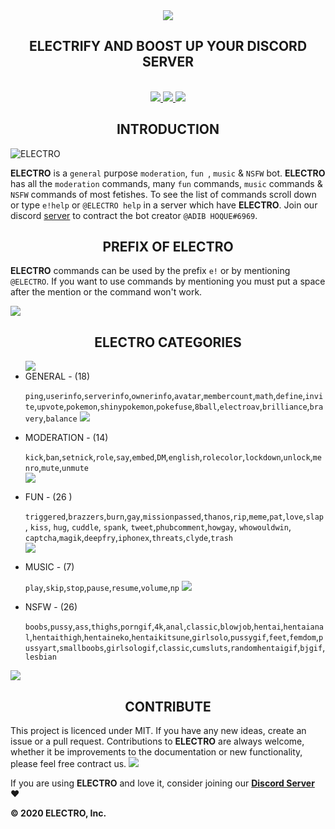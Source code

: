<div align="center">
  <img src="https://cdn.discordapp.com/attachments/656517276832366595/661972761698369536/ELECTRO_WEB_HEADER.png" align="center">
  <h2 align="center">ELECTRIFY AND BOOST UP YOUR DISCORD SERVER</h2> 
  <br>
  <a href="https://discordapp.com/api/oauth2/authorize?client_id=629323586930212884&permissions=2146827775&scope=bot">
    <img src="https://img.shields.io/badge/ADD-BOT-orange.svg?style=for-the-badge">
  </a>
  <a href="https://top.gg/bot/629323586930212884/vote">
    <img src="https://img.shields.io/badge/UPVOTE-BOT-orange.svg?style=for-the-badge">
  </a> 
  <a href="https://discord.gg/kuWVFpR">
    <img src="https://img.shields.io/badge/JOIN-GUILD-orange.svg?style=for-the-badge">
  </a>
  </div> 
  

<h2 align="center">INTRODUCTION</h2>

<img src="https://cdn.discordapp.com/attachments/656517276832366595/656760631474520074/ELECTRO_ELECTRIFY_YOUR_SERVER.gif" alt="ELECTRO" align="center">

**ELECTRO** is a `general` purpose `moderation`, `fun `, `music` & `NSFW` bot. **ELECTRO** has all the `moderation` commands, many `fun` commands, `music` commands & `NSFW` commands of most fetishes. To see the list of commands scroll down or type `e!help` or `@ELECTRO help` in a server which have **ELECTRO**. Join our discord [server](https://discord.gg/kuWVFpR) to contract the bot creator `@ADIB HOQUE#6969`.

<h2 align="center">PREFIX OF ELECTRO</h2> 


**ELECTRO** commands can be used by the prefix `e!` or by mentioning `@ELECTRO`. If you want to use commands by mentioning you must put a space after the mention or the command won't work. 

<img src="https://cdn.discordapp.com/attachments/656517276832366595/682143066689241094/ELECTRODiv.png" aling="center">
  
<h2 align="center">ELECTRO CATEGORIES</h2>
<ul>
<img src="https://cdn.discordapp.com/attachments/656517276832366595/681510041790185561/ElectroHelp1.png" aling="center"> 
  <li>GENERAL - (18)</li>

`ping`,`userinfo`,`serverinfo`,`ownerinfo`,`avatar`,`membercount`,`math`,`define`,`invite`,`upvote`,`pokemon`,`shinypokemon`,`pokefuse`,`8ball`,`electroav`,`brilliance`,`bravery`,`balance`
<img src="https://cdn.discordapp.com/attachments/656517276832366595/681510041471156226/ElectroHelp2.png" aling="center">    
  
  <li>MODERATION - (14)</li>

`kick`,`ban`,`setnick`,`role`,`say`,`embed`,`DM`,`english`,`rolecolor`,`lockdown`,`unlock`,`menro`,`mute`,`unmute`    
<img src="https://cdn.discordapp.com/attachments/656517276832366595/681510041228279813/ElectroHelp3.png" aling="center">   
  
  <li>FUN - (26 )</li>

`triggered`,`brazzers`,`burn`,`gay`,`missionpassed`,`thanos`,`rip`,`meme`,`pat`,`love`,`slap`, `kiss`, `hug`, `cuddle`, `spank`, `tweet`,`phubcomment`,`howgay`, `whowouldwin`, `captcha`,`magik`,`deepfry`,`iphonex`,`threats`,`clyde`,`trash`   
 <img src="https://cdn.discordapp.com/attachments/656517276832366595/681510040644878396/ElectroHelp4.png" aling="center">  
  
  <li>MUSIC - (7)</li>
  
`play`,`skip`,`stop`,`pause`,`resume`,`volume`,`np` 
<img src="https://cdn.discordapp.com/attachments/656517276832366595/681510040372379688/ElectroHelp5.png" aling="center">   
  
  <li>NSFW - (26)</li>

`boobs`,`pussy`,`ass`,`thighs`,`porngif`,`4k`,`anal`,`classic`,`blowjob`,`hentai`,`hentaianal`,`hentaithigh`,`hentaineko`,`hentaikitsune`,`girlsolo`,`pussygif`,`feet`,`femdom`,`pussyart`,`smallboobs`,`girlsologif`,`classic`,`cumsluts`,`randomhentaigif`,`bjgif`,`lesbian` 
</ul> 
<img src="https://cdn.discordapp.com/attachments/656517276832366595/682143066689241094/ELECTRODiv.png" aling="center">
<h2 align="center">CONTRIBUTE</h2> 
 
This project is licenced under MIT. If you have any new ideas, create an issue or a pull request. Contributions to **ELECTRO** are always welcome, whether it be improvements to the documentation or new functionality, please feel free contract us.
<img src="https://cdn.discordapp.com/attachments/656517276832366595/682143066689241094/ELECTRODiv.png" aling="center">
 
If you are using **ELECTRO** and love it, consider joining our **[Discord Server](https://discord.gg/kuWVFpR)** :heart:

 
**© 2020 ELECTRO, Inc.**
 
